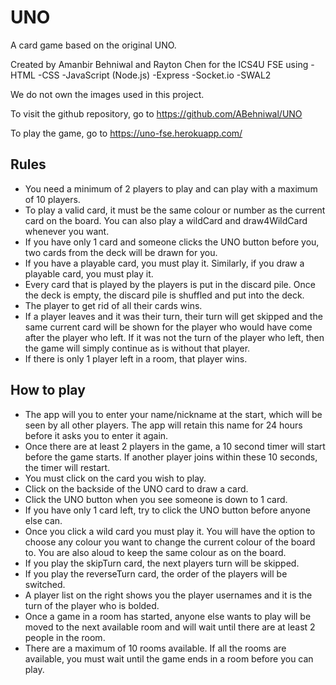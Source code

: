 # UNO
A card game based on the original UNO. 

Created by Amanbir Behniwal and Rayton Chen for the ICS4U FSE using 
-HTML
-CSS
-JavaScript (Node.js)
-Express
-Socket.io
-SWAL2

We do not own the images used in this project.

To visit the github repository, go to https://github.com/ABehniwal/UNO

To play the game, go to https://uno-fse.herokuapp.com/

## Rules
- You need a minimum of 2 players to play and can play with a maximum of 10 players.
- To play a valid card, it must be the same colour or number as the current card on the board. You can also play a wildCard and draw4WildCard whenever you want.
- If you have only 1 card and someone clicks the UNO button before you, two cards from the deck will be drawn for you.
- If you have a playable card, you must play it. Similarly, if you draw a playable card, you must play it.
- Every card that is played by the players is put in the discard pile. Once the deck is empty, the discard pile is shuffled and put into the deck.
- The player to get rid of all their cards wins.
- If a player leaves and it was their turn, their turn will get skipped and the same current card will be shown for the player who would have come after the player who left. If it was not the turn of the player who left, then the game will simply continue as is without that player. 
- If there is only 1 player left in a room, that player wins.


## How to play
- The app will you to enter your name/nickname at the start, which will be seen by all other players. The app will retain this name for 24 hours before it asks you to enter it again.
- Once there are at least 2 players in the game, a 10 second timer will start before the game starts. If another player joins within these 10 seconds, the timer will restart.
- You must click on the card you wish to play.
- Click on the backside of the UNO card to draw a card.
- Click the UNO button when you see someone is down to 1 card.
- If you have only 1 card left, try to click the UNO button before anyone else can.
- Once you click a wild card you must play it. You will have the option to choose any colour you want to change the current colour of the board to. You are also aloud to keep the same colour as on the board.
- If you play the skipTurn card, the next players turn will be skipped.
- If you play the reverseTurn card, the order of the players will be switched.
- A player list on the right shows you the player usernames and it is the turn of the player who is bolded.
- Once a game in a room has started, anyone else wants to play will be moved to the next available room and will wait until there are at least 2 people in the room.
- There are a maximum of 10 rooms available. If all the rooms are available, you must wait until the game ends in a room before you can play.
